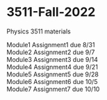# 3511-Fall-2022
Physics 3511 materials

Module1 Assignment1 due 8/31 \
Module2 Assignment2 due 9/7 \
Module3 Assignment3 due 9/14 \
Module4 Assignment4 due 9/21 \
Module5 Assignment5 due 9/28 \
Module6 Assignment6 due 10/5 \
Module7 Assignment7 due 10/10
